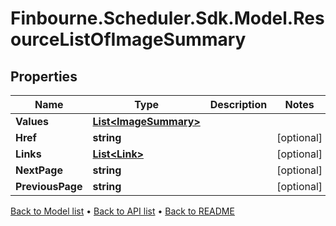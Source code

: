 # Finbourne.Scheduler.Sdk.Model.ResourceListOfImageSummary

## Properties

Name | Type | Description | Notes
------------ | ------------- | ------------- | -------------
**Values** | [**List&lt;ImageSummary&gt;**](ImageSummary.md) |  | 
**Href** | **string** |  | [optional] 
**Links** | [**List&lt;Link&gt;**](Link.md) |  | [optional] 
**NextPage** | **string** |  | [optional] 
**PreviousPage** | **string** |  | [optional] 

[Back to Model list](../README.md#documentation-for-models) &#8226; [Back to API list](../README.md#documentation-for-api-endpoints) &#8226; [Back to README](../README.md)

